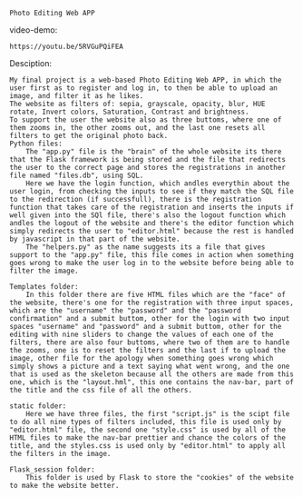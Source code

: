     Photo Editing Web APP

video-demo:

    https://youtu.be/5RVGuPQiFEA

Desciption:

    My final project is a web-based Photo Editing Web APP, in which the user first as to register and log in, to then be able to upload an image, and filter it as he likes.
    The website as filters of: sepia, grayscale, opacity, blur, HUE rotate, Invert colors, Saturation, Contrast and brightness.
    To support the user the website also as three buttoms, where one of them zooms in, the other zooms out, and the last one resets all filters to get the original photo back.
    Python files:
        The "app.py" file is the "brain" of the whole website its there that the Flask framework is being stored and the file that redirects the user to the correct page and stores the registrations in another file named "files.db", using SQL.
        Here we have the login function, which andles everythin about the user login, from checking the inputs to see if they match the SQL file to the redirection (if successfull), there is the registration function that takes care of the registration and inserts the inputs if well given into the SQl file, there's also the logout function which andles the logout of the website and there's the editor function which simply redirects the user to "editor.html" because the rest is handled by javascript in that part of the website.
        The "helpers.py" as the name suggests its a file that gives support to the "app.py" file, this file comes in action when something goes wrong to make the user log in to the website before being able to filter the image.

    Templates folder:
        In this folder there are five HTML files which are the "face" of the website, there's one for the registration with three input spaces, which are the "username" the "password" and the "password confirmation" and a submit buttom, other for the login with two input spaces "username" and "password" and a submit buttom, other for the editing with nine sliders to change the values of each one of the filters, there are also four buttoms, where two of them are to handle the zooms, one is to reset the filters and the last if to upload the image, other file for the apology when something goes wrong which simply shows a picture and a text saying what went wrong, and the one that is used as the skeleton because all the others are made from this one, which is the "layout.hml", this one contains the nav-bar, part of the title and the css file of all the others.

    static folder:
        Here we have three files, the first "script.js" is the scipt file to do all nine types of filters included, this file is used only by "editor.html" file, the second one "style.css" is used by all of the HTML files to make the nav-bar prettier and chance the colors of the title, and the styles.css is used only by "editor.html" to apply all the filters in the image.

    Flask_session folder:
        This folder is used by Flask to store the "cookies" of the website to make the website better.